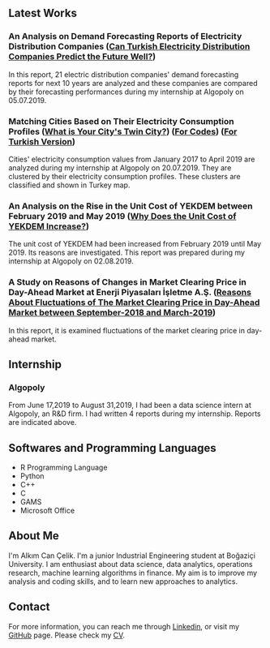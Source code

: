 ## Latest Works

### An Analysis on Demand Forecasting Reports of Electricity Distribution Companies ([Can Turkish Electricity Distribution Companies Predict the Future Well?](https://alkimcelik.github.io/Analysis_of_Demand_Forecast_Reports.html)) 

In this report, 21 electric distribution companies' demand forecasting reports for next 10 years are analyzed and these companies are compared by their forecasting performances during my internship at Algopoly on 05.07.2019.

### Matching Cities Based on Their Electricity Consumption Profiles ([What is Your City's Twin City?](https://alkimcelik.github.io/Electricity_Consumption_Profiles.html)) ([For Codes](https://alkimcelik.github.io/Codes_Electricity_Consumption_Profiles.html)) ([For Turkish Version](https://alkimcelik.github.io/Ikiz_Sehirler.html))


Cities' electricity consumption values from January 2017 to April 2019 are analyzed during my internship at Algopoly on 20.07.2019. They are clustered by their electricity consumption profiles. These clusters are classified and shown in Turkey map.

### An Analysis on the Rise in the Unit Cost of YEKDEM between February 2019 and May 2019 ([Why Does the Unit Cost of YEKDEM Increase?](https://alkimcelik.github.io/Rise_In_Unit_Cost_of_YEKDEM.html))

The unit cost of YEKDEM had been increased from February 2019 until May 2019. Its reasons are investigated. This report was prepared during my internship at Algopoly on 02.08.2019.

### A Study on Reasons of Changes in Market Clearing Price in Day-Ahead Market at Enerji Piyasaları İşletme A.Ş. ([Reasons About Fluctuations of The Market Clearing Price in Day-Ahead Market between September-2018 and March-2019](https://alkimcelik.github.io/Reasons%20about%20Fluctuations%20of%20The%20Market%20Clearing%20Price%20in%20Day-Ahead%20Market%20between%20September-2018%20and%20March-2019.html))

In this report, it is examined fluctuations of the market clearing price in day-ahead market.  

## Internship

### Algopoly

From June 17,2019 to August 31,2019, I had been a data science intern at Algopoly, an R&D firm. I had written 4 reports during my internship. Reports are indicated above.

## Softwares and Programming Languages

+ R Programming Language
+ Python
+ C++
+ C
+ GAMS
+ Microsoft Office

## About Me

I'm Alkım Can Çelik. I'm a junior Industrial Engineering student at Boğaziçi University. I am enthusiast about data science, data analytics, operations research, machine learning algorithms in finance. My aim is to improve my analysis and coding skills, and to learn new approaches to analytics.

## Contact

For more information, you can reach me through [Linkedin](https://www.linkedin.com/in/alk%C4%B1m-can-%C3%A7elik-b8446b131/), or visit my [GitHub](https://github.com/alkimcelik) page. Please check my [CV](https://github.com/alkimcelik/alkimcelik.github.io/blob/master/Alk%C4%B1m%20Can_%C3%87elik_Resume.pdf).




